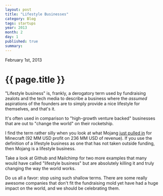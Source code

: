 ```yaml
---
layout: post
title: "Lifestyle Businesses"
category: Blog
tags: startups
year: 2013
month: 2
day: 1
published: true
summary: 
---
```


<p class="meta">February 1st, 2013</p>

# {{ page.title }} #

"Lifestyle business" is, frankly, a derogatory term used by fundraising zealots and the tech media to describe a business where the *assumed* aspirations of the founders are to simply provide a nice lifestyle for themselves, and that's it.

It's often used in comparison to "high-growth venture backed" businesses that are out to "change the world" on their rocketship.

I find the term rather silly when you look at what Mojang [just pulled in](http://news.ycombinator.com/item?id=5151227) for Minecraft (92 MM USD profit on 236 MM USD of revenue). If you use the definition of a lifestyle business as one that has not taken outside funding, then Mojang is a lifestyle business.

Take a look at Github and Mailchimp for two more examples that many would have called "lifestyle business" but are absolutely killing it and truly changing the way the world works.

Do us all a favor: stop using such shallow terms. There are some really awesome companies that don't fit the fundraising mold yet have had a huge impact on the world, and we should be celebrating them.
